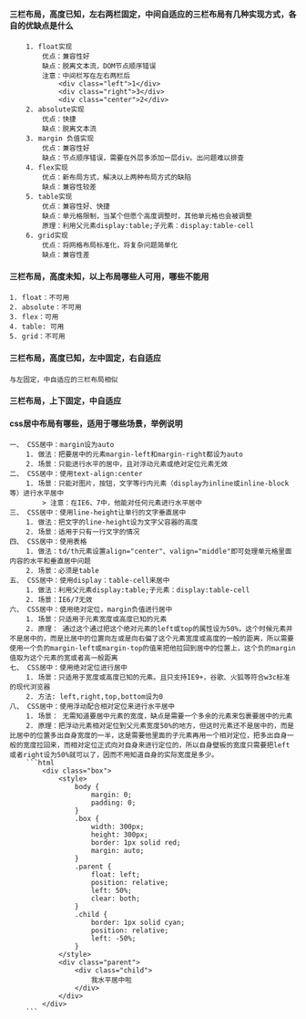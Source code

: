

#### 三栏布局，高度已知，左右两栏固定，中间自适应的三栏布局有几种实现方式，各自的优缺点是什么
        1. float实现
            优点：兼容性好
            缺点：脱离文本流，DOM节点顺序错误
            注意：中间栏写在左右两栏后
                <div class="left">1</div>
                <div class="right">3</div>
                <div class="center">2</div>
        2. absolute实现
            优点：快捷
            缺点：脱离文本流
        3. margin 负值实现
            优点：兼容性好
            缺点：节点顺序错误，需要在外层多添加一层div。出问题难以排查
        4. flex实现
            优点：新布局方式，解决以上两种布局方式的缺陷
            缺点：兼容性较差
        5. table实现
            优点：兼容性好、快捷
            缺点：单元格限制，当某个但愿个高度调整时，其他单元格也会被调整
            原理：利用父元素display:table;子元素：display:table-cell
        6. grid实现
            优点：将网格布局标准化，将复杂问题简单化
            缺点：兼容性差
#### 三栏布局，高度未知，以上布局哪些人可用，哪些不能用
    1. float：不可用
    2. absolute：不可用
    3. flex：可用
    4. table: 可用
    5. grid：不可用
#### 三栏布局，高度已知，左中固定，右自适应
    与左固定，中自适应的三栏布局相似
#### 三栏布局，上下固定，中自适应

#### css居中布局有哪些，适用于哪些场景，举例说明
    一、 CSS居中：margin设为auto
        1. 做法：把要居中的元素margin-left和margin-right都设为auto
        2. 场景：只能进行水平的居中，且对浮动元素或绝对定位元素无效
    二、 CSS居中：使用text-align:center
        1. 场景：只能对图片，按钮，文字等行内元素（display为inline或inline-block等）进行水平居中
            > 注意：在IE6、7中，他能对任何元素进行水平居中
    三、 CSS居中：使用line-height让单行的文字垂直居中
        1. 做法：把文字的line-height设为文字父容器的高度
        2. 场景：适用于只有一行文字的情况
    四、 CSS居中：使用表格
        1. 做法：td/th元素设置align="center"、valign="middle"即可处理单元格里面内容的水平和垂直居中问题
        2. 场景：必须是table
    五、 CSS居中：使用display：table-cell来居中
        1. 做法：利用父元素display:table;子元素：display:table-cell
        2. 场景：IE6/7无效
    六、 CSS居中：使用绝对定位，margin负值进行居中
        1. 场景：只适用于元素宽度或高度已知的元素
        2. 原理： 通过这个通过把这个绝对元素的left或top的属性设为50%，这个时候元素并不是居中的，而是比居中的位置向左或是向右偏了这个元素宽度或高度的一般的距离，所以需要使用一个负的margin-left或margin-top的值来把他拉回到居中的位置上，这个负的margin值取为这个元素的宽或者高一般距离
    七、 CSS居中：使用绝对定位进行居中
        1. 场景：只适用于宽度或高度已知的元素。且只支持IE9+，谷歌、火狐等符合w3c标准的现代浏览器
        2. 方法: left,right,top,bottom设为0
    八、 CSS居中：使用浮动配合相对定位来进行水平居中
        1. 场景： 无需知道要居中元素的宽度，缺点是需要一个多余的元素来包裹要居中的元素
        2. 原理：把浮动元素相对定位到父元素宽度50%的地方，但这时元素还不是居中的，而是比居中的位置多出自身宽度的一半，这是需要他里面的子元素再用一个相对定位，把多出自身一般的宽度拉回来，而相对定位正式向对自身来进行定位的，所以自身壁板的宽度只需要把left或者right设为50%就可以了，因而不用知道自身的实际宽度是多少。
        ```html
            <div class="box">
                <style>
                    body {
                        margin: 0;
                        padding: 0;
                    }
                    .box {
                        width: 300px;
                        height: 300px;
                        border: 1px solid red;
                        margin: auto;
                    }
                    .parent {
                        float: left;
                        position: relative;
                        left: 50%;
                        clear: both;
                    }
                    .child {
                        border: 1px solid cyan;
                        position: relative;
                        left: -50%;
                    }
                </style>
                <div class="parent">
                    <div class="child">
                        我水平居中啦
                    </div>
                </div>
            </div>
        ```